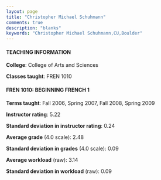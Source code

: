 ```yaml
---
layout: page
title: "Christopher Michael Schuhmann" 
comments: true
description: "blanks"
keywords: "Christopher Michael Schuhmann,CU,Boulder"
---
```

<head>
<script src="https://ajax.googleapis.com/ajax/libs/jquery/2.1.3/jquery.min.js"></script>
<script src="https://dl.dropboxusercontent.com/s/pc42nxpaw1ea4o9/highcharts.js?dl=0"></script>
<!-- <script src="../assets/js/highcharts.js"></script> -->
<style type="text/css">@font-face {
	font-family: "Bebas Neue";
	src: url(https://www.filehosting.org/file/details/544349/BebasNeue Regular.otf) format("opentype");
	}
	h1.Bebas { 
		font-family: "Bebas Neue", Verdana, Tahoma;
	}
</style>
</head>
	   
#### TEACHING INFORMATION

**College**: College of Arts and Sciences

**Classes taught**: FREN 1010

#### FREN 1010: BEGINNING FRENCH 1

**Terms taught**: Fall 2006, Spring 2007, Fall 2008, Spring 2009

**Instructor rating**: 5.22

**Standard deviation in instructor rating**: 0.24

**Average grade** (4.0 scale): 2.48

**Standard deviation in grades** (4.0 scale): 0.09

**Average workload** (raw): 3.14

**Standard deviation in workload** (raw): 0.09

